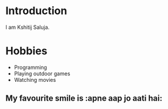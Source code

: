 # Introduction

I am Kshitij Saluja.


# Hobbies
  - Programming
  - Playing outdoor games
  - Watching movies

## My favourite smile is :apne aap jo aati hai:

